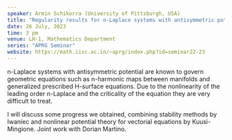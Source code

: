 ```yaml
---
speaker: Armin Schikorra (University of Pittsburgh, USA)
title: "Regularity results for n-Laplace systems with antisymmetric potential"
date: 26 July, 2023
time: 3 pm
venue: LH-1, Mathematics Department
series: "APRG Seminar"
website: https://math.iisc.ac.in/~aprg/index.php?id=seminar22-23
---
```


n-Laplace systems with antisymmetric potential are known to govern
geometric equations such as n-harmonic maps between manifolds and
generalized prescribed H-surface equations. Due to the nonlinearity of
the leading order n-Laplace and the criticality of the equation they
are very difficult to treat.

I will discuss some progress we obtained, combining stability methods
by Iwaniec and nonlinear potential theory for vectorial equations by
Kuusi-Mingione. Joint work with Dorian Martino.
